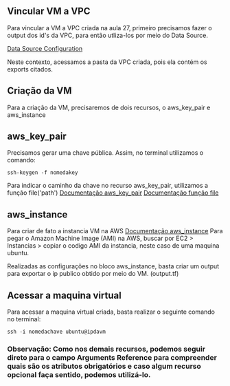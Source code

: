 ## Vincular VM a VPC
Para vincular a VM a VPC criada na aula 27, primeiro precisamos fazer o output dos id's da VPC, para então utliza-los por meio do Data Source.

[Data Source Configuration](https://www.terraform.io/language/settings/backends/s3)

Neste contexto, acessamos a pasta da VPC criada, pois ela contém os exports citados.

## Criação da VM
Para a criação da VM, precisaremos de dois recursos, o aws_key_pair e aws_instance

## aws_key_pair
Precisamos gerar uma chave pública. Assim, no terminal utilizamos o comando:
```
ssh-keygen -f nomedakey
```
Para indicar o caminho da chave no recurso aws_key_pair, utilizamos a função file('path')
[Documentação aws_key_pair](https://registry.terraform.io/providers/hashicorp/aws/latest/docs/resources/key_pair)
[Documentação função file](https://www.terraform.io/language/functions/file)

## aws_instance
Para criar de fato a instancia VM na AWS
[Documentação aws_instance](https://registry.terraform.io/providers/hashicorp/aws/latest/docs/resources/instance)
Para pegar o Amazon Machine Image (AMI) na AWS, buscar por EC2 > Instancias > copiar o codigo AMI da instancia, neste caso de uma maquina ubuntu.

Realizadas as configurações no bloco aws_instance, basta criar um output para exportar o ip publico obtido por meio do VM. (output.tf)

## Acessar a maquina virtual
Para acessar a maquina virtual criada, basta realizar o seguinte comando no terminal:
```
ssh -i nomedachave ubuntu@ipdavm
```




### Observação: Como nos demais recursos, podemos seguir direto para o campo Arguments Reference para compreender quais são os atributos obrigatórios e caso algum recurso opcional faça sentido, podemos utilizá-lo.